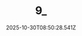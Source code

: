 ---
title: "9_"
description: ""
image: "/uploads/photos/1761814228533-9_.webp"
display: "/uploads/photos/1761814228533-9_-display.webp"
thumbnail: "/uploads/photos/1761814228533-9_-thumb.webp"
width: 6000
height: 4000
featured: false
date: 2025-10-30T08:50:28.541Z
order: 0
---